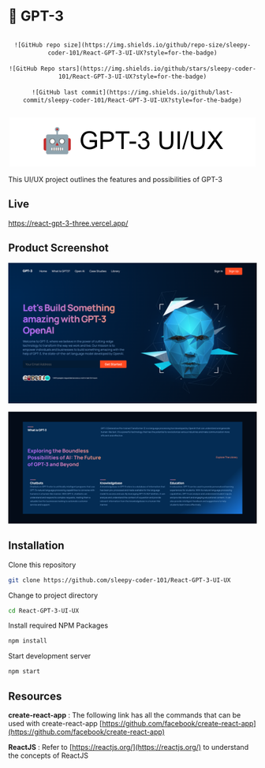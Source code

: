 # 🤖 GPT-3

<div align="center">
  <div style="display: flex; align-items: center; justify-content: space-around">

    ![GitHub repo size](https://img.shields.io/github/repo-size/sleepy-coder-101/React-GPT-3-UI-UX?style=for-the-badge)

    ![GitHub Repo stars](https://img.shields.io/github/stars/sleepy-coder-101/React-GPT-3-UI-UX?style=for-the-badge)

    ![GitHub last commit](https://img.shields.io/github/last-commit/sleepy-coder-101/React-GPT-3-UI-UX?style=for-the-badge)

  </div>
</div>

<p align="center">
  <img src="/public/readme/gpt_image.png">
</p>

This UI/UX project outlines the features and possibilities of GPT-3

## Live

https://react-gpt-3-three.vercel.app/

## Product Screenshot

!["GPT3 Header"](/public/readme/hero_image.png "GPT3 Header")

!["GPT3 Description"](/public/readme/what_gpt3_image.png "GPT3 Description")

## Installation

Clone this repository

```bash
git clone https://github.com/sleepy-coder-101/React-GPT-3-UI-UX
```

Change to project directory

```bash
cd React-GPT-3-UI-UX
```

Install required NPM Packages

```bash
npm install
```

Start development server

```bash
npm start
```

## Resources

**create-react-app** : The following link has all the commands that can be used with create-react-app [https://github.com/facebook/create-react-app](https://github.com/facebook/create-react-app)

**ReactJS** : Refer to [https://reactjs.org/](https://reactjs.org/) to understand the concepts of ReactJS
